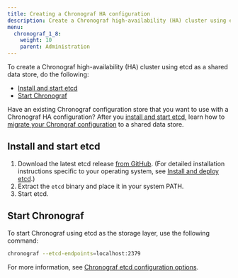 ```yaml
---
title: Creating a Chronograf HA configuration
description: Create a Chronograf high-availability (HA) cluster using etcd.
menu:
  chronograf_1_8:
    weight: 10
    parent: Administration
---
```


To create a Chronograf high-availability (HA) cluster using etcd as a shared data store, do the following:

- [Install and start etcd](#install-and-start-etcd)
- [Start Chronograf](#start-chronograf)

Have an existing Chronograf configuration store that you want to use with a Chronograf HA configuration? After you [install and start etcd](#install-and-start-etcd), learn how to [migrate your Chrongraf configuration](/chronograf/v1.8/administration/migrate-to-high-availability-etcd/) to a shared data store.

## Install and start etcd

1. Download the latest etcd release [from GitHub](https://github.com/etcd-io/etcd/releases/).
   (For detailed installation instructions specific to your operating system, see [Install and deploy etcd](http://play.etcd.io/install).)
2. Extract the `etcd` binary and place it in your system PATH.
3. Start etcd.

## Start Chronograf

To start Chronograf using etcd as the storage layer, use the following command:

```sh
chronograf --etcd-endpoints=localhost:2379
```

For more information, see [Chronograf etcd configuration options](/chronograf/v1.8/administration/config-options#etcd-options).
